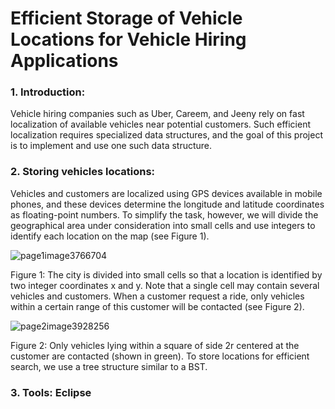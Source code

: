 # Efficient Storage of Vehicle Locations for Vehicle Hiring Applications

### 1. Introduction:
Vehicle hiring companies such as Uber, Careem, and Jeeny rely on fast localization of available vehicles near potential customers. Such efficient localization requires specialized data structures, and the goal of this project is to implement and use one such data structure. 

### 2. Storing vehicles locations:
Vehicles and customers are localized using GPS devices available in mobile phones, and these devices determine the longitude and latitude coordinates as floating-point numbers. To simplify the task, however, we will divide the geographical area under consideration into small cells and use integers to identify each location on the map (see Figure 1). 

![page1image3766704](https://user-images.githubusercontent.com/68791351/146197484-1d29ebae-2094-4946-8e56-d74065824ed1.jpeg)

Figure 1: The city is divided into small cells so that a location is identified by two integer coordinates x and y. Note that a single cell may contain several vehicles and customers. 
When a customer request a ride, only vehicles within a certain range of this customer will be contacted (see Figure 2).

![page2image3928256](https://user-images.githubusercontent.com/68791351/146197553-e608b230-5f36-4990-b048-d127ec0e1e4d.png)

Figure 2: Only vehicles lying within a square of side 2r centered at the customer are contacted (shown in green). To store locations for efficient search, we use a tree structure similar to a BST.

### 3. Tools: Eclipse
